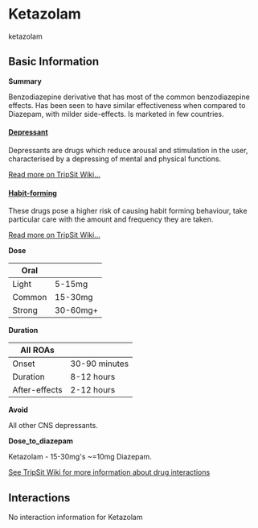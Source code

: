 # Ketazolam

ketazolam

## Basic Information

**Summary**

Benzodiazepine derivative that has most of the common benzodiazepine effects. Has been seen to have similar effectiveness when compared to Diazepam, with milder side-effects. Is marketed in few countries.

#### [Depressant](/category/depressant)

Depressants are drugs which reduce arousal and stimulation in the user, characterised by a depressing of mental and physical functions.

[Read more on TripSit Wiki...](#{category.wiki})

#### [Habit-forming](/category/habit-forming)

These drugs pose a higher risk of causing habit forming behaviour, take particular care with the amount and frequency they are taken.

[Read more on TripSit Wiki...](#{category.wiki})

**Dose**

| Oral   |          |
| ------ | -------- |
| Light  | 5-15mg   |
| Common | 15-30mg  |
| Strong | 30-60mg+ |

**Duration**

| All ROAs      |               |
| ------------- | ------------- |
| Onset         | 30-90 minutes |
| Duration      | 8-12 hours    |
| After-effects | 2-12 hours    |

**Avoid**

All other CNS depressants.

**Dose\_to\_diazepam**

Ketazolam - 15-30mg's \~=10mg Diazepam.

[See TripSit Wiki for more information about drug interactions](http://combo.tripsit.me/)

## Interactions

No interaction information for Ketazolam